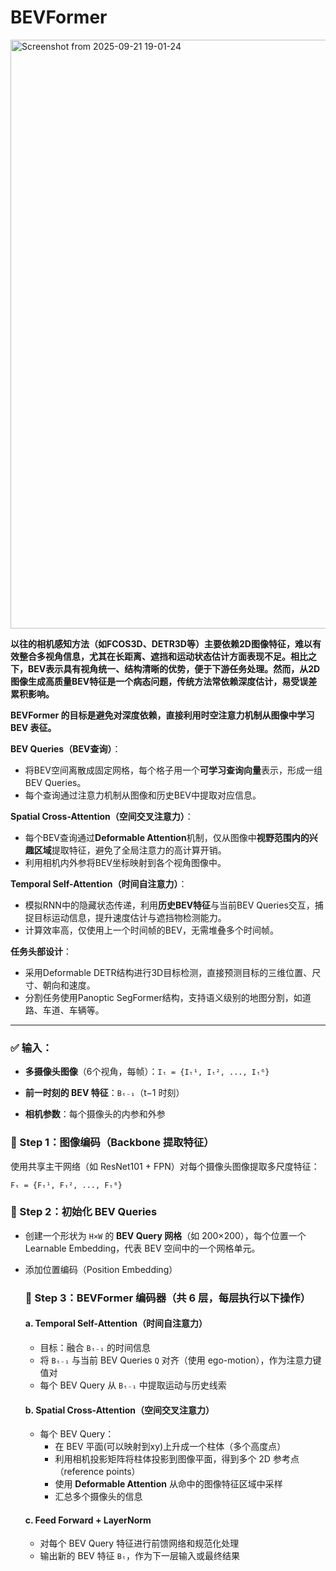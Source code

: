 # BEVFormer

<img width="2410" height="942" alt="Screenshot from 2025-09-21 19-01-24" src="https://github.com/user-attachments/assets/a222d9de-c507-4261-9551-9be71f861c34" />


**以往的相机感知方法（如FCOS3D、DETR3D等）主要依赖2D图像特征，难以有效整合多视角信息，尤其在长距离、遮挡和运动状态估计方面表现不足。相比之下，BEV表示具有视角统一、结构清晰的优势，便于下游任务处理。然而，从2D图像生成高质量BEV特征是一个病态问题，传统方法常依赖深度估计，易受误差累积影响。**

**BEVFormer 的目标是避免对深度依赖，直接利用时空注意力机制从图像中学习 BEV 表征。**



**BEV Queries（BEV查询）**：

- 将BEV空间离散成固定网格，每个格子用一个**可学习查询向量**表示，形成一组BEV Queries。
- 每个查询通过注意力机制从图像和历史BEV中提取对应信息。

**Spatial Cross-Attention（空间交叉注意力）**：

- 每个BEV查询通过**Deformable Attention**机制，仅从图像中**视野范围内的兴趣区域**提取特征，避免了全局注意力的高计算开销。
- 利用相机内外参将BEV坐标映射到各个视角图像中。

**Temporal Self-Attention（时间自注意力）**：

- 模拟RNN中的隐藏状态传递，利用**历史BEV特征**与当前BEV Queries交互，捕捉目标运动信息，提升速度估计与遮挡物检测能力。
- 计算效率高，仅使用上一个时间帧的BEV，无需堆叠多个时间帧。

**任务头部设计**：

- 采用Deformable DETR结构进行3D目标检测，直接预测目标的三维位置、尺寸、朝向和速度。
- 分割任务使用Panoptic SegFormer结构，支持语义级别的地图分割，如道路、车道、车辆等。


---

### ✅ 输入：

- **多摄像头图像**（6个视角，每帧）：`Iₜ = {Iₜ¹, Iₜ², ..., Iₜ⁶}`

- **前一时刻的 BEV 特征**：`Bₜ₋₁`（t−1 时刻）

- **相机参数**：每个摄像头的内参和外参

  

### 🧱 Step 1：图像编码（Backbone 提取特征）

使用共享主干网络（如 ResNet101 + FPN）对每个摄像头图像提取多尺度特征：

```
Fₜ = {Fₜ¹, Fₜ², ..., Fₜ⁶}
```



### 🧩 Step 2：初始化 BEV Queries

- 创建一个形状为 `H×W` 的 **BEV Query 网格**（如 200×200），每个位置一个 Learnable Embedding，代表 BEV 空间中的一个网格单元。

- 添加位置编码（Position Embedding）

  ###  🔁 Step 3：BEVFormer 编码器（共 6 层，每层执行以下操作）

  #### a. **Temporal Self-Attention（时间自注意力）**

  - 目标：融合 `Bₜ₋₁` 的时间信息
  - 将 `Bₜ₋₁` 与当前 BEV Queries `Q` 对齐（使用 ego-motion），作为注意力键值对
  - 每个 BEV Query 从 `Bₜ₋₁` 中提取运动与历史线索

  #### b. **Spatial Cross-Attention（空间交叉注意力）**

  - 每个 BEV Query：
    - 在 BEV 平面(可以映射到xy)上升成一个柱体（多个高度点）
    - 利用相机投影矩阵将柱体投影到图像平面，得到多个 2D 参考点（reference points）
    - 使用 **Deformable Attention** 从命中的图像特征区域中采样
    - 汇总多个摄像头的信息

  #### c. **Feed Forward + LayerNorm**

  - 对每个 BEV Query 特征进行前馈网络和规范化处理
  - 输出新的 BEV 特征 `Bₜ`，作为下一层输入或最终结果
